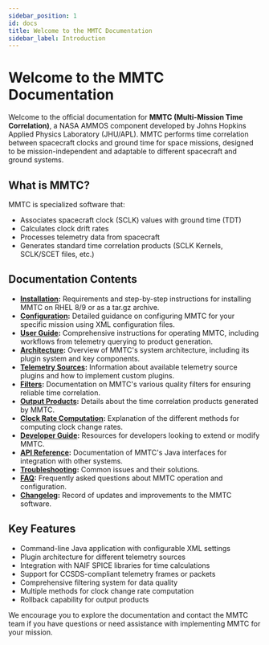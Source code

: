 ```yaml
---
sidebar_position: 1
id: docs
title: Welcome to the MMTC Documentation
sidebar_label: Introduction
---
```


# Welcome to the MMTC Documentation

Welcome to the official documentation for **MMTC (Multi-Mission Time Correlation)**, a NASA AMMOS component developed by Johns Hopkins Applied Physics Laboratory (JHU/APL). MMTC performs time correlation between spacecraft clocks and ground time for space missions, designed to be mission-independent and adaptable to different spacecraft and ground systems.

## What is MMTC?

MMTC is specialized software that:
- Associates spacecraft clock (SCLK) values with ground time (TDT)
- Calculates clock drift rates
- Processes telemetry data from spacecraft
- Generates standard time correlation products (SCLK Kernels, SCLK/SCET files, etc.)

## Documentation Contents

- **[Installation](installation):** Requirements and step-by-step instructions for installing MMTC on RHEL 8/9 or as a tar.gz archive.
- **[Configuration](configuration):** Detailed guidance on configuring MMTC for your specific mission using XML configuration files.
- **[User Guide](user):** Comprehensive instructions for operating MMTC, including workflows from telemetry querying to product generation.
- **[Architecture](architecture):** Overview of MMTC's system architecture, including its plugin system and key components.
- **[Telemetry Sources](telemetry-sources):** Information about available telemetry source plugins and how to implement custom plugins.
- **[Filters](filters):** Documentation on MMTC's various quality filters for ensuring reliable time correlation.
- **[Output Products](output-products):** Details about the time correlation products generated by MMTC.
- **[Clock Rate Computation](clock-rate):** Explanation of the different methods for computing clock change rates.
- **[Developer Guide](developer):** Resources for developers looking to extend or modify MMTC.
- **[API Reference](api):** Documentation of MMTC's Java interfaces for integration with other systems.
- **[Troubleshooting](troubleshooting):** Common issues and their solutions.
- **[FAQ](faqs):** Frequently asked questions about MMTC operation and configuration.
- **[Changelog](changelog):** Record of updates and improvements to the MMTC software.

## Key Features

- Command-line Java application with configurable XML settings
- Plugin architecture for different telemetry sources
- Integration with NAIF SPICE libraries for time calculations
- Support for CCSDS-compliant telemetry frames or packets
- Comprehensive filtering system for data quality
- Multiple methods for clock change rate computation
- Rollback capability for output products

We encourage you to explore the documentation and contact the MMTC team if you have questions or need assistance with implementing MMTC for your mission.